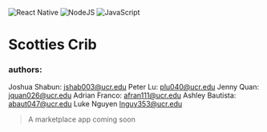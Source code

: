 ![React Native](https://img.shields.io/badge/react_native-%2320232a.svg?style=for-the-badge&logo=react&logoColor=%2361DAFB)
![NodeJS](https://img.shields.io/badge/node.js-6DA55F?style=for-the-badge&logo=node.js&logoColor=white)
![JavaScript](https://img.shields.io/badge/javascript-%23323330.svg?style=for-the-badge&logo=javascript&logoColor=%23F7DF1E)


# Scotties Crib
### authors:
Joshua Shabun: jshab003@ucr.edu
Peter Lu: plu040@ucr.edu 
Jenny Quan: jquan026@ucr.edu
Adrian Franco: afran111@ucr.edu
Ashley Bautista: abaut047@ucr.edu
Luke Nguyen lnguy353@ucr.edu

> A marketplace app coming soon